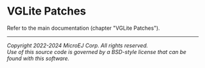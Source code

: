
# VGLite Patches

Refer to the main documentation (chapter "VGLite Patches").

---
_Copyright 2022-2024 MicroEJ Corp. All rights reserved._  
_Use of this source code is governed by a BSD-style license that can be found with this software._  
